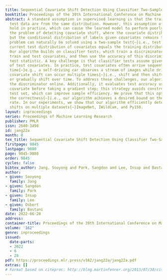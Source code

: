 ```yaml
---
title: Sequential Covariate Shift Detection Using Classifier Two-Sample Tests
booktitle: Proceedings of the 39th International Conference on Machine Learning
abstract: A standard assumption in supervised learning is that the training data and
  test data are from the same distribution. However, this assumption often fails to
  hold in practice, which can cause the learned model to perform poorly. We consider
  the problem of detecting covariate shift, where the covariate distribution shifts
  but the conditional distribution of labels given covariates remains the same. This
  problem can naturally be solved using a two-sample test{—}i.e., test whether the
  current test distribution of covariates equals the training distribution of covariates.
  Our algorithm builds on classifier tests, which train a discriminator to distinguish
  train and test covariates, and then use the accuracy of this discriminator as a
  test statistic. A key challenge is that classifier tests assume given a fixed set
  of test covariates. In practice, test covariates often arrive sequentially over
  time{—}e.g., a self-driving car observes a stream of images while driving. Furthermore,
  covariate shift can occur multiple times{—}i.e., shift and then shift back later
  or gradually shift over time. To address these challenges, our algorithm trains
  the discriminator online. Additionally, it evaluates test accuracy using each new
  covariate before taking a gradient step; this strategy avoids constructing a held-out
  test set, which can improve sample efficiency. We prove that this optimization preserves
  the correctness{—}i.e., our algorithm achieves a desired bound on the false positive
  rate. In our experiments, we show that our algorithm efficiently detects covariate
  shifts on multiple datasets{—}ImageNet, IWildCam, and Py150.
layout: inproceedings
series: Proceedings of Machine Learning Research
publisher: PMLR
issn: 2640-3498
id: jang22a
month: 0
tex_title: Sequential Covariate Shift Detection Using Classifier Two-Sample Tests
firstpage: 9845
lastpage: 9880
page: 9845-9880
order: 9845
cycles: false
bibtex_author: Jang, Sooyong and Park, Sangdon and Lee, Insup and Bastani, Osbert
author:
- given: Sooyong
  family: Jang
- given: Sangdon
  family: Park
- given: Insup
  family: Lee
- given: Osbert
  family: Bastani
date: 2022-06-28
address:
container-title: Proceedings of the 39th International Conference on Machine Learning
volume: '162'
genre: inproceedings
issued:
  date-parts:
  - 2022
  - 6
  - 28
pdf: https://proceedings.mlr.press/v162/jang22a/jang22a.pdf
extras: []
# Format based on citeproc: http://blog.martinfenner.org/2013/07/30/citeproc-yaml-for-bibliographies/
---
```


